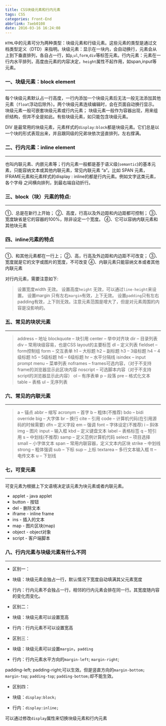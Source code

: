 ```yaml
---
title: CSS块级元素和行内元素
tags: CSS
categories: Front-End
abbrlink: 7aeb0108
date: 2016-03-16 16:24:08
---
```



`HTML`中的元素可分为两种类型：块级元素和行级元素。这些元素的类型是通过文档类型定义（DTD）来指明。块级元素：显示在一块内，会自动换行，元素会从上到下垂直排列，各自占一行，如`p`,`ul`,`form`,`div`等标签元素。行内元素：元素在一行内水平排列，高度由元素的内容决定，`height`属性不起作用，如span,input等元素。

<!--more-->
### 一、块级元素：block element
---

每个块级元素默认占一行高度，一行内添加一个块级元素后无法一般无法添加其他元素（`float`浮动后除外）。两个块级元素连续编辑时，会在页面自动换行显示。块级元素一般可嵌套块级元素或行内元素；
块级元素一般作为容器出现，用来组织结构，但并不全是如此。有些块级元素，如只能包含块级元素。

DIV 是最常用的块级元素，元素样式的`display:block`都是块级元素。它们总是以一个块的形式表现出来，并且跟同级的兄弟块依次竖直排列，左右撑满。

### 二、行内元素：inline element
---

也叫内联元素、内嵌元素等；行内元素一般都是基于语义级(`semantic`)的基本元素，只能容纳文本或其他内联元素，常见内联元素 “a”。比如 SPAN 元素，IFRAME元素和元素样式的display : inline的都是行内元素。例如文字这类元素，各个字母 之间横向排列，到最右端自动折行。

### 三、block（块）元素的特点:
---

①、总是在新行上开始；
②、高度，行高以及外边距和内边距都可控制；
③、宽度缺省是它的容器的100%，除非设定一个宽度。
④、它可以容纳内联元素和其他块元素

### 四、inline元素的特点
---

①、和其他元素都在一行上；
②、高，行高及外边距和内边距不可改变；
③、宽度就是它的文字或图片的宽度，不可改变
④、内联元素只能容纳文本或者其他内联元素

对行内元素，需要注意如下:

> 设置宽度width 无效。 设置高度`height` 无效，可以通过`line-height`来设置。 设置margin
> 只有左右`margin`有效，上下无效。
> 设置`padding`只有左右padding有效，上下则无效。注意元素范围是增大了，但是对元素周围的内容是没影响的。

### 五、常见的块状元素
---

> address – 地址
blockquote – 块引用
center – 举中对齐块
dir – 目录列表
div – 常用块级容易，也是CSS layout的主要标签
dl – 定义列表
fieldset – form控制组
form – 交互表单
h1 – 大标题
h2 – 副标题
h3 – 3级标题
h4 – 4级标题
h5 – 5级标题
h6 – 6级标题
hr – 水平分隔线
isindex – input prompt
menu – 菜单列表
noframes – frames可选内容，（对于不支持frame的浏览器显示此区块内容
noscript – 可选脚本内容（对于不支持script的浏览器显示此内容）
ol – 有序表单
p – 段落
pre – 格式化文本
table – 表格
ul – 无序列表

### 六、常见的内联元素
---

> a – 锚点
abbr – 缩写
acronym – 首字
b – 粗体(不推荐)
bdo – bidi override
big – 大字体
br – 换行
cite – 引用
code – 计算机代码(在引用源码的时候需要)
dfn – 定义字段
em – 强调
font – 字体设定(不推荐)
i – 斜体
img – 图片
input – 输入框
kbd – 定义键盘文本
label – 表格标签
q – 短引用
s – 中划线(不推荐)
samp – 定义范例计算机代码
select – 项目选择
small – 小字体文本
span – 常用内联容器，定义文本内区块
strike – 中划线
strong – 粗体强调
sub – 下标
sup – 上标
textarea – 多行文本输入框
tt – 电传文本
u – 下划线

### 七，可变元素
---

可变元素为根据上下文语境决定该元素为块元素或者内联元素。

 - applet - java applet
 - button - 按钮
 - del - 删除文本
 - iframe - inline frame
 - ins - 插入的文本
 - map - 图片区块(map)
 - object - object对象
 - script - 客户端脚本
 
### 八、行内元素与块级元素有什么不同
---

 - 区别一：

  - 块级：块级元素会独占一行，默认情况下宽度自动填满其父元素宽度

  - 行内：行内元素不会独占一行，相邻的行内元素会排在同一行。其宽度随内容的变化而变化。

 - 区别二：

  - 块级：块级元素可以设置宽高

  - 行内：行内元素不可以设置宽高

 - 区别三：

  - 块级：块级元素可以设置`margin`，`padding`

  - 行内：行内元素水平方向的`margin-left`; `margin-right`;

 padding-left; padding-right;可以生效。但是竖直方向的`margin-bottom;` ` margin-top`; `padding-top`; `padding-bottom;`却不能生效。
 

 - 区别四：

  - 块级：`display:block;`

  - 行内：`display:inline;`
  


可以通过修改`display`属性来切换块级元素和行内元素

